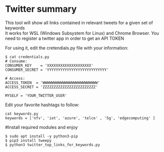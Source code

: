 # Twitter summary

This tool will show all links contained in relevant tweets for a given set of keywords<br/>
It works for WSL (Windows Subsystem for Linux) and Chrome Browser.
You need to register a twitter app in order to get an API TOKEN

For using it, edit the cretendials.py file with your information:<br/>
```
$ cat credentials.py
# Consume:
CONSUMER_KEY    = 'XXXXXXXXXXXXXXXXXXXX'
CONSUMER_SECRET = 'YYYYYYYYYYYYYYYYYYYYYYYYYYY'

# Access:
ACCESS_TOKEN  = 'WWWWWWWWWWWWWWWWWWWWWWWWW'
ACCESS_SECRET = 'ZZZZZZZZZZZZZZZZZZZZZZZZ'

MYSELF = 'YOUR_TWITTER_USER'
```
Edit your favorite hashtags to follow:
```
cat keywords.py
keywords = ['nfv', 'iot', 'azure', 'telco' , '5g', 'edgecomputing' ]
```

#Install required modules and enjoy
```
$ sudo apt install -y python3-pip
$ pip3 install tweepy
$ python3 twitter_top_links_for_keywords.py 
```

